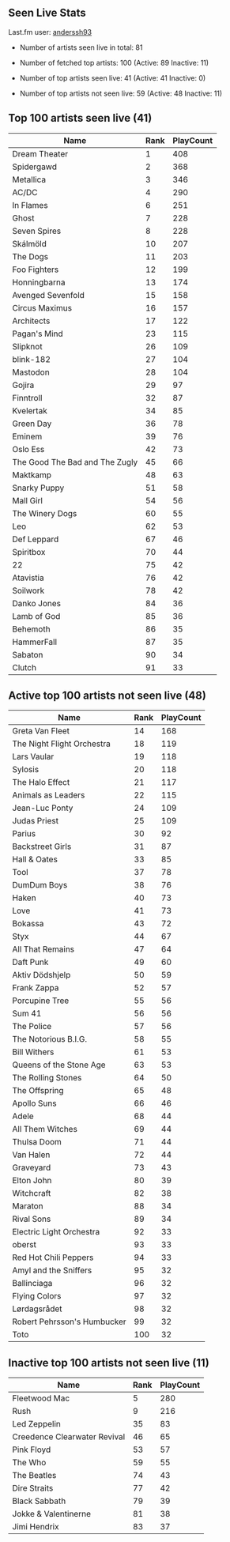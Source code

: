 ## Seen Live Stats

Last.fm user: [anderssh93](https://www.last.fm/user/anderssh93)

- Number of artists seen live in total: 81

- Number of fetched top artists: 100 (Active: 89 Inactive: 11)

- Number of top artists seen live: 41 (Active: 41 Inactive: 0)

- Number of top artists not seen live: 59 (Active: 48 Inactive: 11)

## Top 100 artists seen live (41)

Name                           | Rank | PlayCount
------------------------------ | ---- | ---------
Dream Theater                  | 1    | 408      
Spidergawd                     | 2    | 368      
Metallica                      | 3    | 346      
AC/DC                          | 4    | 290      
In Flames                      | 6    | 251      
Ghost                          | 7    | 228      
Seven Spires                   | 8    | 228      
Skálmöld                       | 10   | 207      
The Dogs                       | 11   | 203      
Foo Fighters                   | 12   | 199      
Honningbarna                   | 13   | 174      
Avenged Sevenfold              | 15   | 158      
Circus Maximus                 | 16   | 157      
Architects                     | 17   | 122      
Pagan's Mind                   | 23   | 115      
Slipknot                       | 26   | 109      
blink-182                      | 27   | 104      
Mastodon                       | 28   | 104      
Gojira                         | 29   | 97       
Finntroll                      | 32   | 87       
Kvelertak                      | 34   | 85       
Green Day                      | 36   | 78       
Eminem                         | 39   | 76       
Oslo Ess                       | 42   | 73       
The Good The Bad and The Zugly | 45   | 66       
Maktkamp                       | 48   | 63       
Snarky Puppy                   | 51   | 58       
Mall Girl                      | 54   | 56       
The Winery Dogs                | 60   | 55       
Leo                            | 62   | 53       
Def Leppard                    | 67   | 46       
Spiritbox                      | 70   | 44       
22                             | 75   | 42       
Atavistia                      | 76   | 42       
Soilwork                       | 78   | 42       
Danko Jones                    | 84   | 36       
Lamb of God                    | 85   | 36       
Behemoth                       | 86   | 35       
HammerFall                     | 87   | 35       
Sabaton                        | 90   | 34       
Clutch                         | 91   | 33       

## Active top 100 artists not seen live (48)

Name                        | Rank | PlayCount
--------------------------- | ---- | ---------
Greta Van Fleet             | 14   | 168      
The Night Flight Orchestra  | 18   | 119      
Lars Vaular                 | 19   | 118      
Sylosis                     | 20   | 118      
The Halo Effect             | 21   | 117      
Animals as Leaders          | 22   | 115      
Jean-Luc Ponty              | 24   | 109      
Judas Priest                | 25   | 109      
Parius                      | 30   | 92       
Backstreet Girls            | 31   | 87       
Hall & Oates                | 33   | 85       
Tool                        | 37   | 78       
DumDum Boys                 | 38   | 76       
Haken                       | 40   | 73       
Love                        | 41   | 73       
Bokassa                     | 43   | 72       
Styx                        | 44   | 67       
All That Remains            | 47   | 64       
Daft Punk                   | 49   | 60       
Aktiv Dödshjelp             | 50   | 59       
Frank Zappa                 | 52   | 57       
Porcupine Tree              | 55   | 56       
Sum 41                      | 56   | 56       
The Police                  | 57   | 56       
The Notorious B.I.G.        | 58   | 55       
Bill Withers                | 61   | 53       
Queens of the Stone Age     | 63   | 53       
The Rolling Stones          | 64   | 50       
The Offspring               | 65   | 48       
Apollo Suns                 | 66   | 46       
Adele                       | 68   | 44       
All Them Witches            | 69   | 44       
Thulsa Doom                 | 71   | 44       
Van Halen                   | 72   | 44       
Graveyard                   | 73   | 43       
Elton John                  | 80   | 39       
Witchcraft                  | 82   | 38       
Maraton                     | 88   | 34       
Rival Sons                  | 89   | 34       
Electric Light Orchestra    | 92   | 33       
oberst                      | 93   | 33       
Red Hot Chili Peppers       | 94   | 33       
Amyl and the Sniffers       | 95   | 32       
Ballinciaga                 | 96   | 32       
Flying Colors               | 97   | 32       
Lørdagsrådet                | 98   | 32       
Robert Pehrsson's Humbucker | 99   | 32       
Toto                        | 100  | 32       

## Inactive top 100 artists not seen live (11)

Name                         | Rank | PlayCount
---------------------------- | ---- | ---------
Fleetwood Mac                | 5    | 280      
Rush                         | 9    | 216      
Led Zeppelin                 | 35   | 83       
Creedence Clearwater Revival | 46   | 65       
Pink Floyd                   | 53   | 57       
The Who                      | 59   | 55       
The Beatles                  | 74   | 43       
Dire Straits                 | 77   | 42       
Black Sabbath                | 79   | 39       
Jokke & Valentinerne         | 81   | 38       
Jimi Hendrix                 | 83   | 37       
